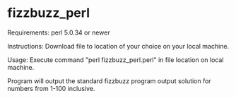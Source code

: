 # fizzbuzz_perl

Requirements: perl 5.0.34 or newer

Instructions:
    Download file to location of your choice on your local machine.
    
Usage:
    Execute command "perl fizzbuzz_perl.perl" in file location on local machine.
    
Program will output the standard fizzbuzz program output solution for numbers from 1-100 inclusive.
